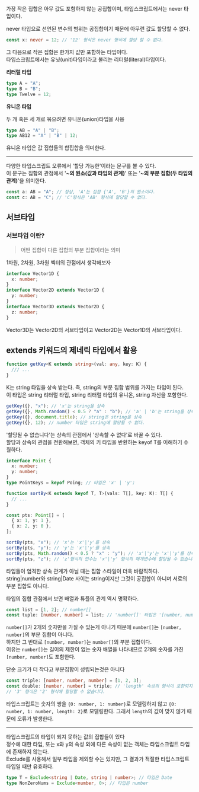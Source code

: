 가장 작은 집합은 아무 값도 포함하지 않는 공집합이며, 타입스크립트에서는 never 타입이다.

never 타입으로 선언된 변수의 범위는 공집합이기 때문에 아무런 값도 할당할 수 없다.

```typescript
const x: never = 12; // '12' 형식은 never 형식에 할당 할 수 없다.
```

그 다음으로 작은 집합은 한가지 값만 포함하는 타입이다.<br/>타입스크립트에서는 유닛(unit)타입이라고 불리는 리터럴(literal)타입이다.

**리터럴 타입**

```typescript
type A = "A";
type B = "B";
type Twelve = 12;
```

**유니온 타입**<br>

두 개 혹은 세 개로 묶으려면 유니온(union)타입을 사용

```typescript
type AB = "A" | "B";
type AB12 = "A" | "B" | 12;
```

유니온 타입은 값 집합들의 합집합을 의미한다.

---

다양한 타입스크립트 오류에서 '할당 가능한'이라는 문구를 볼 수 있다.<br>
이 문구는 집합의 관점에서 '**~의 원소(값과 타입의 관계)**' 또는 '**~의 부분 집합(두 타입의 관계)**'을 의미한다.

```typescript
const a: AB = "A"; // 정상, 'A'는 집합 {'A', 'B'}의 원소이다.
const c: AB = "C"; // 'C'형식은 'AB' 형식에 할당할 수 없다.
```

## 서브타입

### 서브타입 이란?

> 어떤 집합이 다른 집합의 부분 집합이라는 의미

1차원, 2차원, 3차원 벡터의 관점에서 생각해보자

```typescript
interface Vector1D {
  x: number;
}
interface Vector2D extends Vector1D {
  y: number;
}
interface Vector3D extends Vector2D {
  z: number;
}
```

Vector3D는 Vector2D의 서브타입이고 Vector2D는 Vector1D의 서브타입이다.

## extends 키워드의 제네릭 타입에서 활용

```typescript
function getKey<K extends string>(val: any, key: K) {
  /// ...
}
```

K는 string 타입을 상속 받는다.
즉, string의 부분 집합 범위를 가지는 타입이 된다.
<br>이 타입은 string 리터럴 타입, string 리터럴 타입의 유니온, string 자신을 포함한다.

```typescript
getKey({}, "x"); // 'x'는 string을 상속
getKey({}, Math.random() < 0.5 ? "a" : "b"); // 'a' | 'b'는 string을 상속
getKey({}, document.title); // string은 string을 상속
getKey({}, 12); // number 타입은 string에 할당될 수 없다.
```

'할당될 수 없습니다'는 상속의 관점에서 '상속할 수 없다'로 바꿀 수 있다.<br>
할당과 상속의 관점을 전환해보면, 객체의 키 타입을 반환하는 keyof T를 이해하기 수월하다.

```typescript
interface Point {
  x: number;
  y: number;
}
type PointKeys = keyof Poing; // 타입은 'x' | 'y';

function sortBy<K extends keyof T, T>(vals: T[], key: K): T[] {
  // ...
}

const pts: Point[] = [
  { x: 1, y: 1 },
  { x: 2, y: 0 },
];

sortBy(pts, "x"); // 'x'는 'x'|'y'를 상속
sortBy(pts, "y"); // 'y'는 'x'|'y'를 상속
sortBy(pts, Math.random() < 0.5 ? "x" : "y"); // 'x'|'y'는 'x'|'y'를 상속
sortBy(pts, "z"); // 'z'형식의 인수는 'x'|'y' 형식의 매개변수에 할당될 수 없습니다.
```

타입들이 엄격한 상속 관계가 아닐 때는 집합 스타일이 더욱 바람직하다.
string|number와 string|Date 사이는 string이지만 그것이 공집합이 아니며 서로의 부분 집합도 아니다.

타입의 집합 관점에서 보면 배열과 튜플의 관계 역시 명확하다.

```typescript
const list = [1, 2]; // number[]
const tuple: [number, number] = list; // 'number[]' 타입은 '[number, number]'타입의 0, 1 속성에 없습니다.
```

`number[]`가 2개의 숫자만을 가질 수 있는게 아니기 때문에 `number[]`는 `[number, number]`의 부분 집합이 아니다.<br>
하지만 그 반대로 `[number, number]`는 `number[]`의 부분 집합이다.<br>
이유는 `number[]`는 길이의 제한이 없는 숫자 배열을 나타내므로 2개의 숫자를 가진 `[number, number]`도 포함한다.

단순 크기가 더 작다고 부분집합이 성립되는것은 아니다

```typescript
const triple: [number, number, number] = [1, 2, 3];
const double: [number, number] = triple; // 'length' 속성의 형식이 호환되지 않습니다.
// '3' 형식은 '2' 형식에 할당할 수 없습니다.
```

타입스크립트는 숫자의 쌍을 `{0: number, 1: number}`로 모델링하지 않고 `{0: number, 1: number, length: 2}`로 모델링한다.
그래서 `length`의 값이 맞지 않기 때문에 오류가 발생한다.

---

타입스크립트의 타입이 되지 못하는 값의 집합들이 있다<br>
정수에 대한 타입, 또는 x와 y의 속성 외에 다른 속성이 없는 객체는 타입스크립트 타입에 존재하지 않는다.<br>
Exclude를 사용해서 일부 타입을 제외할 수는 있지만, 그 결과가 적절한 타입스크립트 타입일 때만 유효하다.

```typescript
type T = Exclude<string | Date, string | number>; // 타입은 Date
type NonZeroNums = Exclude<number, 0>; // 타입은 number
```
